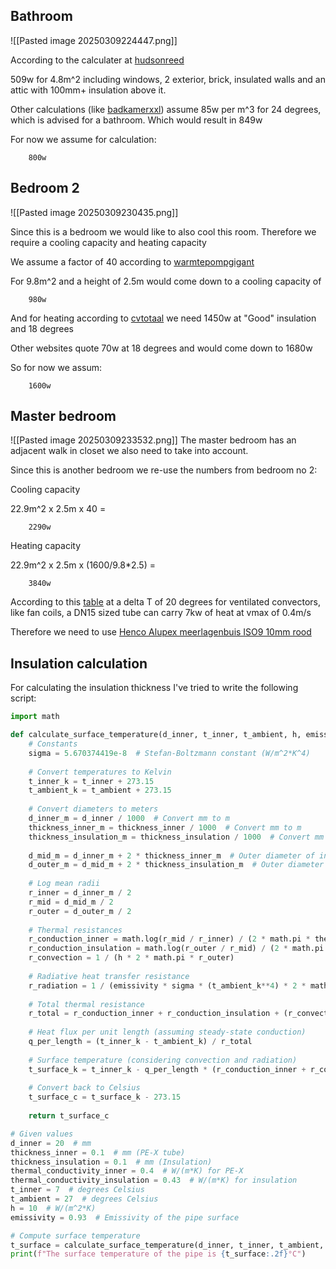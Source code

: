 
## Bathroom

![[Pasted image 20250309224447.png]]

According to the calculater at [hudsonreed](https://nl.hudsonreed.com/hudson-reed-radiator-vermogen-calculator)

509w for 4.8m^2 including windows, 2 exterior, brick, insulated walls and an attic with 100mm+ insulation above it.

Other calculations (like [badkamerxxl](https://www.badkamerxxl.nl/verwarming/radiator-vermogen-berekenen)) assume 85w per m^3 for 24 degrees, which is advised for a bathroom. Which would result in 849w

For now we assume for calculation:

		800w

## Bedroom 2
![[Pasted image 20250309230435.png]]

Since this is a bedroom we would like to also cool this room. Therefore we require a cooling capacity and heating capacity

We assume a factor of 40 according to [warmtepompgigant](https://www.warmtepompgigant.nl/verwarmen-en-koelen/capaciteit-airco-berekenen/)

For 9.8m^2 and a height of 2.5m would come down to a cooling capacity of

		980w

And for heating according to [cvtotaal](https://www.cvtotaal.nl/radiatoren/berekenen) we need 1450w at "Good" insulation and 18 degrees

Other websites quote 70w at 18 degrees and would come down to 1680w

So for now we assum:

		1600w
## Master bedroom
![[Pasted image 20250309233532.png]]
The master bedroom has an adjacent walk in closet we also need to take into account.

Since this is another bedroom we re-use the numbers from bedroom no 2:

Cooling capacity

22.9m^2 x 2.5m x 40 = 

		2290w


Heating capacity

22.9m^2 x 2.5m x (1600/9.8*2.5) = 

		3840w

According to this [table](https://gidsduurzamegebouwen.brussels/leidingen-dimensioneren-om-drukverliezen-beperken) at a delta T of 20 degrees for ventilated convectors, like fan coils, a DN15 sized tube can carry 7kw of heat at vmax of 0.4m/s

Therefore we need to use [Henco Alupex meerlagenbuis ISO9 10mm rood](https://www.warmteservice.nl/Installatiemateriaal/Leidingsystemen/Meerlagenbuis/Henco-Alupex-meerlagenbuis-ISO-10-mm-rood/p/48670225)


## Insulation calculation

For calculating the insulation thickness I've tried to write the following script:

```python
import math

def calculate_surface_temperature(d_inner, t_inner, t_ambient, h, emissivity, thermal_conductivity_inner, thickness_inner, thermal_conductivity_insulation, thickness_insulation):
    # Constants
    sigma = 5.670374419e-8  # Stefan-Boltzmann constant (W/m^2*K^4)
    
    # Convert temperatures to Kelvin
    t_inner_k = t_inner + 273.15
    t_ambient_k = t_ambient + 273.15
    
    # Convert diameters to meters
    d_inner_m = d_inner / 1000  # Convert mm to m
    thickness_inner_m = thickness_inner / 1000  # Convert mm to m
    thickness_insulation_m = thickness_insulation / 1000  # Convert mm to m
    
    d_mid_m = d_inner_m + 2 * thickness_inner_m  # Outer diameter of inner PE-X tube
    d_outer_m = d_mid_m + 2 * thickness_insulation_m  # Outer diameter of insulation
    
    # Log mean radii
    r_inner = d_inner_m / 2
    r_mid = d_mid_m / 2
    r_outer = d_outer_m / 2
    
    # Thermal resistances
    r_conduction_inner = math.log(r_mid / r_inner) / (2 * math.pi * thermal_conductivity_inner)
    r_conduction_insulation = math.log(r_outer / r_mid) / (2 * math.pi * thermal_conductivity_insulation)
    r_convection = 1 / (h * 2 * math.pi * r_outer)
    
    # Radiative heat transfer resistance
    r_radiation = 1 / (emissivity * sigma * (t_ambient_k**4) * 2 * math.pi * r_outer)
    
    # Total thermal resistance
    r_total = r_conduction_inner + r_conduction_insulation + (r_convection * r_radiation) / (r_convection + r_radiation)
    
    # Heat flux per unit length (assuming steady-state conduction)
    q_per_length = (t_inner_k - t_ambient_k) / r_total
    
    # Surface temperature (considering convection and radiation)
    t_surface_k = t_inner_k - q_per_length * (r_conduction_inner + r_conduction_insulation)
    
    # Convert back to Celsius
    t_surface_c = t_surface_k - 273.15
    
    return t_surface_c

# Given values
d_inner = 20  # mm
thickness_inner = 0.1  # mm (PE-X tube)
thickness_insulation = 0.1  # mm (Insulation)
thermal_conductivity_inner = 0.4  # W/(m*K) for PE-X
thermal_conductivity_insulation = 0.43  # W/(m*K) for insulation
t_inner = 7  # degrees Celsius
t_ambient = 27  # degrees Celsius
h = 10  # W/(m^2*K)
emissivity = 0.93  # Emissivity of the pipe surface

# Compute surface temperature
t_surface = calculate_surface_temperature(d_inner, t_inner, t_ambient, h, emissivity, thermal_conductivity_inner, thickness_inner, thermal_conductivity_insulation, thickness_insulation)
print(f"The surface temperature of the pipe is {t_surface:.2f}°C")


```